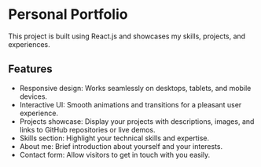 # Personal Portfolio

This project is built using React.js and showcases my skills, projects, and experiences.

## Features

- Responsive design: Works seamlessly on desktops, tablets, and mobile devices.
- Interactive UI: Smooth animations and transitions for a pleasant user experience.
- Projects showcase: Display your projects with descriptions, images, and links to GitHub repositories or live demos.
- Skills section: Highlight your technical skills and expertise.
- About me: Brief introduction about yourself and your interests.
- Contact form: Allow visitors to get in touch with you easily.

